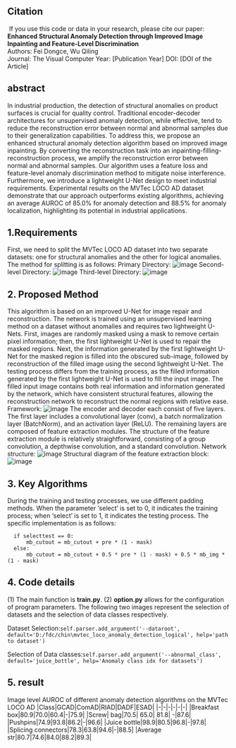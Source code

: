 ## Citation
﻿
If you use this code or data in your research, please cite our paper:
﻿
**Enhanced Structural Anomaly Detection through Improved Image Inpainting and Feature-Level Discrimination**  
Authors: Fei Dongce, Wu Qiling  
Journal: The Visual Computer
Year: [Publication Year]
DOI: [DOI of the Article]

## abstract

In industrial production, the detection of structural anomalies on product surfaces is crucial for quality control. Traditional encoder-decoder architectures for unsupervised anomaly detection, while effective, tend to reduce the reconstruction error between normal and abnormal samples due to their generalization capabilities. To address this, we propose an enhanced structural anomaly detection algorithm based on improved image inpainting. By converting the reconstruction task into an inpainting-filling-reconstruction process, we amplify the reconstruction error between normal and abnormal samples. Our algorithm uses a feature loss and feature-level anomaly discrimination method to mitigate noise interference. Furthermore, we introduce a lightweight U-Net design to meet industrial requirements. Experimental results on the MVTec LOCO AD dataset demonstrate that our approach outperforms existing algorithms, achieving an average AUROC of 85.0% for anomaly detection and 88.5% for anomaly localization, highlighting its potential in industrial applications.

## 1.Requirements

First, we need to split the MVTec LOCO AD dataset into two separate datasets: one for structural anomalies and the other for logical anomalies. The method for splitting is as follows:
Primary Directory:
![image](https://github.com/user-attachments/assets/7aae8bc3-a9de-4a22-9d47-691e335a7711)
Second-level Directory:
![image](https://github.com/user-attachments/assets/bfc9ca43-23dd-400e-b0c6-c152d1b09e20)
Third-level Directory: 
![image](https://github.com/user-attachments/assets/fa6d9fef-d5f7-4546-bc5a-21fe00867b90)
## 2. Proposed Method
This algorithm is based on an improved U-Net for image repair and reconstruction. The network is trained using an unsupervised learning method on a dataset without anomalies and requires two lightweight U-Nets. First, images are randomly masked using a mask to remove certain pixel information; then, the first lightweight U-Net is used to repair the masked regions. Next, the information generated by the first lightweight U-Net for the masked region is filled into the obscured sub-image, followed by reconstruction of the filled image using the second lightweight U-Net. The testing process differs from the training process, as the filled information generated by the first lightweight U-Net is used to fill the input image. The filled input image contains both real information and information generated by the network, which have consistent structural features, allowing the reconstruction network to reconstruct the normal regions with relative ease.
Framework:
![image](https://github.com/user-attachments/assets/dd7205d3-5429-4db3-bdc2-3902383850f9)
The encoder and decoder each consist of five layers. The first layer includes a convolutional layer (conv), a batch normalization layer (BatchNorm), and an activation layer (ReLU). The remaining layers are composed of feature extraction modules. The structure of the feature extraction module is relatively straightforward, consisting of a group convolution, a depthwise convolution, and a standard   convolution.
Network structure:
![image](https://github.com/user-attachments/assets/38dd8db5-2c39-4b64-aba7-dee4ed881adb)
Structural diagram of the feature extraction block:
![image](https://github.com/user-attachments/assets/5d3a7c64-1eeb-40a7-82e2-265fbfadd28c)
## 3. Key Algorithms
During the training and testing processes, we use different padding methods. When the parameter ‘select’ is set to 0, it indicates the training process; when ‘select’ is set to 1, it indicates the testing process. The specific implementation is as follows:
```
  if selecttest == 0:
      mb_cutout = mb_cutout + pre * (1 - mask)
  else:
      mb_cutout = mb_cutout + 0.5 * pre * (1 - mask) + 0.5 * mb_img * (1 - mask)
```
## 4. Code details
   (1) The main function is **train.py**.
   (2) **option.py** allows for the configuration of program parameters. The following two images represent the selection of datasets and the selection of data classes respectively.

   
Dataset Selection:```self.parser.add_argument('--dataroot', default='D:/fdc/chin\mvtec_loco_anomaly_detection_logical', help='path to dataset')``` 

Selection of Data classes:```self.parser.add_argument('--abnormal_class', default='juice_bottle', help='Anomaly class idx for datasets')``` 
## 5. result
Image level AUROC of different anomaly detection algorithms on the MVTec LOCO AD
|Class|GCAD|ComAD|RIAD|DADF|ESAD|
|-|-|-|-|-|-|
|Breakfast box|80.9|70.0|60.4|-|75.9|
|Screw| bag|70.5|	65.0|	81.8|	-|87.6|
|Pushpins|74.9|93.8|86.2|-|96.6|
|Juice bottle|98.9|80.5|96.8|-|97.8|
|Splicing connectors|78.3|63.8|94.6|-|88.5|
|Average str|80.7|74.6|84.0|88.2|89.3|


